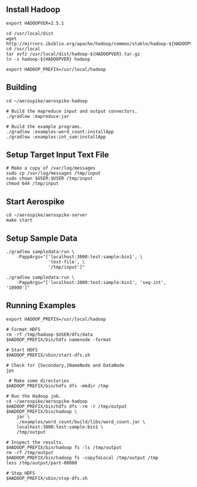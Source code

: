 Install Hadoop
----------------------------------------------------------------

    export HADOOPVER=2.5.1

    cd /usr/local/dist
    wget http://mirrors.ibiblio.org/apache/hadoop/common/stable/hadoop-${HADOOPVER}.tar.gz
    cd /usr/local
    tar xvfz /usr/local/dist/hadoop-${HADOOPVER}.tar.gz
    ln -s hadoop-${HADOOPVER} hadoop
    
    export HADOOP_PREFIX=/usr/local/hadoop


Building
----------------------------------------------------------------

    cd ~/aerospike/aerospike-hadoop

    # Build the mapreduce input and output connectors.
    ./gradlew :mapreduce:jar

    # Build the example programs.
    ./gradlew :examples:word_count:installApp
    ./gradlew :examples:int_sum:installApp


Setup Target Input Text File
----------------------------------------------------------------

    # Make a copy of /var/log/messages
    sudo cp /var/log/messages /tmp/input
    sudo chown $USER:$USER /tmp/input
    chmod 644 /tmp/input


Start Aerospike
----------------------------------------------------------------

    cd ~/aerospike/aerospike-server
    make start


Setup Sample Data
----------------------------------------------------------------

    ./gradlew sampledata:run \
        -PappArgs="['localhost:3000:test:sample:bin1', \
                    'text-file', \
                    '/tmp/input']"

    ./gradlew sampledata:run \
        -PappArgs="['localhost:3000:test:sample:bin1', 'seq-int', '10000']"


Running Examples
----------------------------------------------------------------

    export HADOOP_PREFIX=/usr/local/hadoop

    # Format HDFS
    rm -rf /tmp/hadoop-$USER/dfs/data
    $HADOOP_PREFIX/bin/hdfs namenode -format

    # Start HDFS
    $HADOOP_PREFIX/sbin/start-dfs.sh

    # Check for {Secondary,}NameNode and DataNode
    jps

     # Make some directories
    $HADOOP_PREFIX/bin/hdfs dfs -mkdir /tmp

    # Run the Hadoop job.
    cd ~/aerospike/aerospike-hadoop
    $HADOOP_PREFIX/bin/hdfs dfs -rm -r /tmp/output
    $HADOOP_PREFIX/bin/hadoop \
        jar \
        ./examples/word_count/build/libs/word_count.jar \
        localhost:3000:test:sample:bin1 \
        /tmp/output

    # Inspect the results.
    $HADOOP_PREFIX/bin/hadoop fs -ls /tmp/output
    rm -rf /tmp/output
    $HADOOP_PREFIX/bin/hadoop fs -copyToLocal /tmp/output /tmp
    less /tmp/output/part-00000

    # Stop HDFS
    $HADOOP_PREFIX/sbin/stop-dfs.sh
